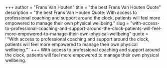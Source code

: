+++
author = "Frans Van Houten"
title = "the best Frans Van Houten Quote"
description = "the best Frans Van Houten Quote: With access to professional coaching and support around the clock, patients will feel more empowered to manage their own physical wellbeing."
slug = "with-access-to-professional-coaching-and-support-around-the-clock-patients-will-feel-more-empowered-to-manage-their-own-physical-wellbeing"
quote = '''With access to professional coaching and support around the clock, patients will feel more empowered to manage their own physical wellbeing.'''
+++
With access to professional coaching and support around the clock, patients will feel more empowered to manage their own physical wellbeing.
